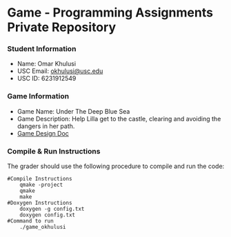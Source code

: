 # Game - Programming Assignments Private Repository
### Student Information
  + Name: Omar Khulusi
  + USC Email: okhulusi@usc.edu
  + USC ID: 6231912549

### Game Information
  + Game Name: Under The Deep Blue Sea
  + Game Description: Help Lilla get to the castle, clearing and avoiding the dangers in her path.
  + [Game Design Doc](GameDesignDoc.md)


### Compile & Run Instructions
The grader should use the following procedure to compile and run the code:
```shell
#Compile Instructions
	qmake -project
	qmake
	make
#Doxygen Instructions
	doxygen -g config.txt
	doxygen config.txt
#Command to run
	./game_okhulusi
```
